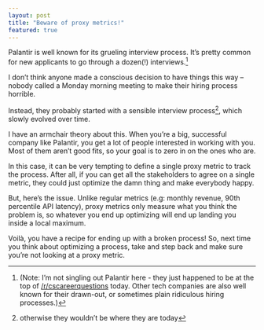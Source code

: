 ```yaml
---
layout: post
title: "Beware of proxy metrics!"
featured: true
---
```

Palantir is well known for its grueling interview process. It’s pretty common for new applicants to go through a dozen(!) interviews.[^itw]

I don’t think anyone made a conscious decision to have things this way – nobody called a Monday morning meeting to make their hiring process horrible.

Instead, they probably started with a sensible interview process[^otherwise], which slowly evolved over time.

I have an armchair theory about this. When you’re a big, successful company like Palantir, you get a lot of people interested in working with you. Most of them aren’t good fits, so your goal is to zero in on the ones who are.

In this case, it can be very tempting to define a single proxy metric to track the process. After all, if you can get all the stakeholders to agree on a single metric, they could just optimize the damn thing and make everybody happy.

But, here’s the issue. Unlike regular metrics (e.g: monthly revenue, 90th percentile API latency), proxy metrics only measure what you think the problem is, so whatever you end up optimizing will end up landing you inside a local maximum.

Voilà, you have a recipe for ending up with a broken process! So, next time you think about optimizing a process, take and step back and make sure you’re not looking at a proxy metric.

[^itw]: (Note: I’m not singling out Palantir here - they just happened to be at the top of [/r/cscareerquestions](https://www.reddit.com/r/rcscareerquestions) today. Other tech companies are also well known for their drawn-out, or sometimes plain ridiculous hiring processes.)

[^otherwise]: otherwise they wouldn’t be where they are today
